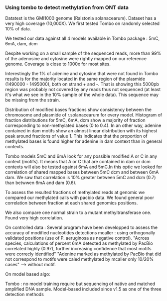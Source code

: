 ### Using tombo to detect methylation from ONT data

Datatest is the GMI1000 genome (Ralstonia solanacearum). Dataset has a very high coverage (10,000X). We first tested Tombo on randomly selected 10% of data.

We tested our data against all 4 models available in Tombo package : 5mC, 6mA, dam, dcm

Despite working on a small sample of the sequenced reads, more than 99% of the adenosine and cytosine were rightly mapped on our reference genome. Coverage is close to 1000x for most sites.

Interestingly the 1% of adenine and cytosine that were not found in Tombo results is for the majority located in the same region of the plasmide (1490000 - 1495000), both on strand + and -. That is showing this 5000pb region was probably not covered by any reads thus not sequenced (at least it's what we see in the 10% sample of the whole data). This sequence may be missing from the strain.

Distribution of modified bases fractions show consistency between the chromosome and plasmide of r.solanacearum for every model. Histogram of fraction distributions for 5mC, 6mA, dcm show a majority of fraction corresponding to non-methylated bases (0 to 0.4). In an other way, adenine contained in dam motifs show an almost linear distribution with its highest peak around fractions of value 1. This indicates that the proportion of methylated bases is found higher for adenine in dam context than in general contexts.

Tombo models 5mC and 6mA look for any possible modified A or C in any context (motifs). It means that A or C that are contained in dam or dcm contexts will also be tested against 6mA and 5mC.In this optic we looked for correlation of shared mapped bases between 5mC dcm and between 6mA dam. We saw that correlation is 10% greater between 5mC and dcm (0.7) than betwwen 6mA and dam (0.6).

To assess the resulted fractions of methylated reads at genomic we compared our methylated calls with pacbio data. We found general poor correlation between fraction at each shared genomics positions.

We also compare one normal strain to a mutant methyltransferase one. Found very high correlation.

On controlled data : Several program have been developped to assess the accuracy of modified nucleotides detections mcaller : using orthogonally validated positions (use of P. aeruginosa as negative control). "Across species, calculations of percent 6mA detected as methylated by PacBio correlated highly (0.97), further increasing confidence that most motifs were correcly identified" "Adenine marked as methylated by PacBio that did not correspond to motifs were caled methylated by mcaller only 10/20% cases" --&gt; without motif.

On model based algo:

Tombo : no model training require but sequencing of native and matched amplified DNA sample. Model-based included since v1.5 as one of the three detection methods
